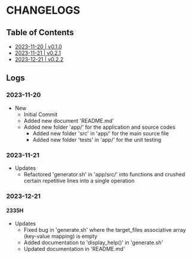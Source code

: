 # CHANGELOGS

## Table of Contents
+ [2023-11-20 | v0.1.0](#2023-11-20)
+ [2023-11-21 | v0.2.1](#2023-11-21)
+ [2023-12-21 | v0.2.2](#2023-12-21)

## Logs
### 2023-11-20
- New
    + Initial Commit
    + Added new document 'README.md'
    - Added new folder 'app/' for the application and source codes
        - Added new folder 'src' in 'app/' for the main source file
        - Added new folder 'tests' in 'app/' for the unit testing

### 2023-11-21
- Updates
    + Refactored 'generator.sh' in 'app/src/' into functions and crushed certain repetitive lines into a single operation

### 2023-12-21
#### 2335H
- Updates
    + Fixed bug in 'generate.sh' where the target_files associative array (key-value mapping) is empty
    + Added documentation to 'display_help()' in 'generate.sh'
    + Updated documentation in 'README.md'



